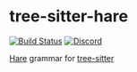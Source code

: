 # tree-sitter-hare

[![Build Status](https://github.com/amaanq/tree-sitter-hare/actions/workflows/ci.yml/badge.svg)](https://github.com/amaanq/tree-sitter-hare/actions/workflows/ci.yml)
[![Discord](https://img.shields.io/discord/1063097320771698699?logo=discord)](https://discord.gg/w7nTvsVJhm)

[Hare](http://harelang.org) grammar for [tree-sitter](https://tree-sitter.github.io)
